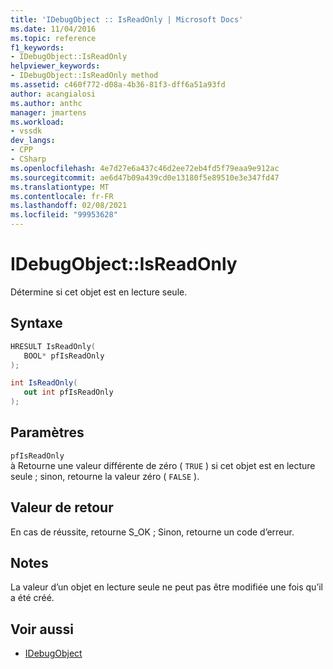 ```yaml
---
title: 'IDebugObject :: IsReadOnly | Microsoft Docs'
ms.date: 11/04/2016
ms.topic: reference
f1_keywords:
- IDebugObject::IsReadOnly
helpviewer_keywords:
- IDebugObject::IsReadOnly method
ms.assetid: c460f772-d08a-4b36-81f3-dff6a51a93fd
author: acangialosi
ms.author: anthc
manager: jmartens
ms.workload:
- vssdk
dev_langs:
- CPP
- CSharp
ms.openlocfilehash: 4e7d27e6a437c46d2ee72eb4fd5f79eaa9e912ac
ms.sourcegitcommit: ae6d47b09a439cd0e13180f5e89510e3e347fd47
ms.translationtype: MT
ms.contentlocale: fr-FR
ms.lasthandoff: 02/08/2021
ms.locfileid: "99953628"
---
```

# <a name="idebugobjectisreadonly"></a>IDebugObject::IsReadOnly
Détermine si cet objet est en lecture seule.

## <a name="syntax"></a>Syntaxe

```cpp
HRESULT IsReadOnly( 
   BOOL* pfIsReadOnly
);
```

```csharp
int IsReadOnly(
   out int pfIsReadOnly
);
```

## <a name="parameters"></a>Paramètres
`pfIsReadOnly`\
à Retourne une valeur différente de zéro ( `TRUE` ) si cet objet est en lecture seule ; sinon, retourne la valeur zéro ( `FALSE` ).

## <a name="return-value"></a>Valeur de retour
 En cas de réussite, retourne S_OK ; Sinon, retourne un code d’erreur.

## <a name="remarks"></a>Notes
 La valeur d’un objet en lecture seule ne peut pas être modifiée une fois qu’il a été créé.

## <a name="see-also"></a>Voir aussi
- [IDebugObject](../../../extensibility/debugger/reference/idebugobject.md)
